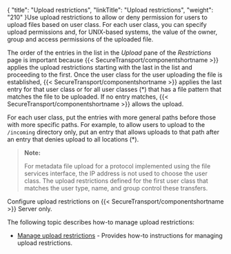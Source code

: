 {
    "title": "Upload restrictions",
    "linkTitle": "Upload restrictions",
    "weight": "210"
}Use upload restrictions to allow or deny permission for users to upload files based on user class. For each user class, you can specify upload permissions and, for UNIX-based systems, the value of the owner, group and access permissions of the uploaded file.

The order of the entries in the list in the *Upload* pane of the *Restrictions* page is important because {{< SecureTransport/componentshortname  >}} applies the upload restrictions starting with the last in the list and proceeding to the first. Once the user class for the user uploading the file is established, {{< SecureTransport/componentshortname  >}} applies the last entry for that user class or for all user classes (\*) that has a file pattern that matches the file to be uploaded. If no entry matches, {{< SecureTransport/componentshortname  >}} allows the upload.

For each user class, put the entries with more general paths before those with more specific paths. For example, to allow users to upload to the `/incoming` directory only, put an entry that allows uploads to that path after an entry that denies upload to all locations (\*).

> **Note:**
>
> For metadata file upload for a protocol implemented using the file services interface, the IP address is not used to choose the user class. The upload restrictions defined for the first user class that matches the user type, name, and group control these transfers.

Configure upload restrictions on {{< SecureTransport/componentshortname  >}} Server only.

The following topic describes how-to manage upload restrictions:

-   [Manage upload restrictions](t_st_uploadrestrictions) - Provides how-to instructions for managing upload restrictions.
